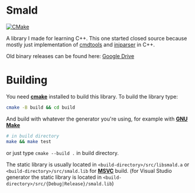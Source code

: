 # Smald

[![CMake](https://github.com/HugeBrain16/Smald/actions/workflows/cmake.yml/badge.svg?branch=master)](https://github.com/HugeBrain16/Smald/actions/workflows/cmake.yml)

A library I made for learning C++.
This one started closed source because mostly just implementation of [cmdtools](https://github.com/HugeBrain16/cmdtools) and [iniparser](https://github.com/HugeBrain16/iniparser) in C++.

Old binary releases can be found here: [Google Drive](https://drive.google.com/drive/folders/1pMPsnOeZvkKf_2VZzGCMxlKJZ-BVWbXs?usp=sharing)

# Building

You need [**cmake**](https://cmake.org/) installed to build this library.
To build the library type:

```sh
cmake -B build && cd build
```

And build with whatever the generator you're using,
for example with [**GNU Make**](https://www.gnu.org/software/make/)

```sh
# in build directory
make && make test
```

or just type `cmake --build .` in build directory.

The static library is usually located in `<build-directory>/src/libsmald.a` or `<build-directory>/src/smald.lib` for [**MSVC**](https://en.wikipedia.org/wiki/Microsoft_Visual_C%2B%2B) build.
(for Visual Studio generator the static library is located in `<build-directory>/src/{Debug|Release}/smald.lib`)

